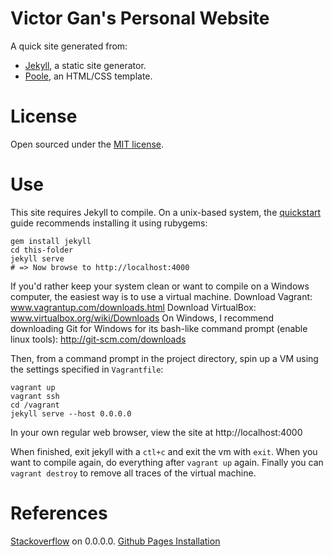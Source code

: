# Victor Gan's Personal Website

A quick site generated from:

- [Jekyll](http://jekyllrb.com), a static site generator.
- [Poole](http://getpoole.com), an HTML/CSS template.


# License

Open sourced under the [MIT license](LICENSE.md).


# Use
This site requires Jekyll to compile. On a unix-based system, the
[quickstart](http://jekyllrb.com/docs/quickstart/) guide recommends installing
it using rubygems:

```
gem install jekyll
cd this-folder
jekyll serve 
# => Now browse to http://localhost:4000
```

If you'd rather keep your system clean or want to compile on a Windows computer,
the easiest way is to use a virtual machine.
Download Vagrant: www.vagrantup.com/downloads.html
Download VirtualBox: www.virtualbox.org/wiki/Downloads
On Windows, I recommend downloading Git for Windows for its bash-like command
prompt (enable linux tools): http://git-scm.com/downloads

Then, from a command prompt in the project directory, spin up a VM using the
settings specified in `Vagrantfile`:

```
vagrant up
vagrant ssh
cd /vagrant
jekyll serve --host 0.0.0.0
```
In your own regular web browser, view the site at http://localhost:4000

When finished, exit jekyll with a `ctl+c` and exit the vm with `exit`. When you
want to compile again, do everything after `vagrant up` again. Finally
you can `vagrant destroy` to remove all traces of the virtual machine.

# References
[Stackoverflow](http://stackoverflow.com/questions/27617217/cannot-reach-jekyll-server-on-vagrant-from-outside) on 0.0.0.0.
[Github Pages Installation](https://help.github.com/articles/using-jekyll-with-pages/)
